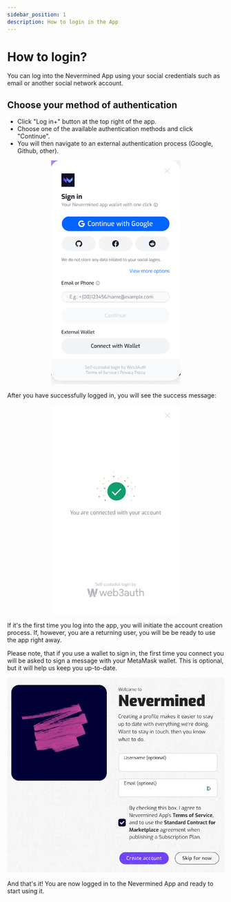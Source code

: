 ```yaml
---
sidebar_position: 1
description: How to login in the App
---
```


# How to login?

You can log into the Nevermined App using your social credentials such as email or another social network account.

## Choose your method of authentication

- Click "Log in+" button at the top right of the app.
- Choose one of the available authentication methods and click "Continue".
- You will then navigate to an external authentication process (Google, Github, other).

<p align="center"><img src="/images/tutorials/web2auth/login-modal.png" width="300" /></p>

After you have successfully logged in, you will see the success message:

<p align="center"><img src="/images/tutorials/web2auth/web2auth-01-login-modal-success.jpg" width="300" /></p>

If it's the first time you log into the app, you will initiate the account creation process. If, however, you are a returning user, you will be be ready to use the app right away.

Please note, that if you use a wallet to sign in, the first time you connect you will be asked to sign a message with your MetaMask wallet. This is optional, but it will help us keep you up-to-date.

<p align="center"><img src="/images/tutorials/00_Create_Account.png" width="600" /></p>

And that's it! You are now logged in to the Nevermined App and ready to start using it.
